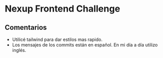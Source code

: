 # Nexup Frontend Challenge

## Comentarios
- Utilicé tailwind para dar estilos mas rapido.
- Los mensajes de los commits están en español. En mi día a día utilizo inglés.
